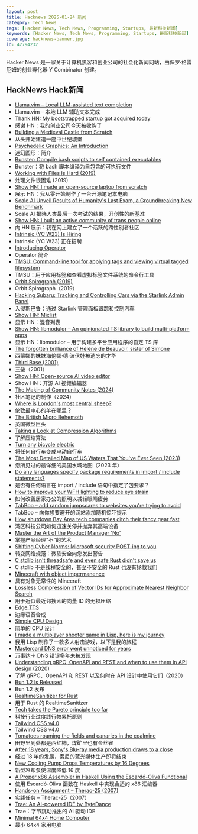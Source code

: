 ```yaml
---
layout: post
title: Hacknews 2025-01-24 新闻
category: Tech News
tags: [Hacker News, Tech News, Programming, Startups, 最新科技新闻]
keywords: [Hacker News, Tech News, Programming, Startups, 最新科技新闻]
coverage: hacknews-banner.jpg
id: 42794232
---
```


Hacker News 是一家关于计算机黑客和创业公司的社会化新闻网站，由保罗·格雷厄姆的创业孵化器 Y Combinator 创建。

## HackNews Hack新闻

- [Llama.vim – Local LLM-assisted text completion](https://github.com/ggml-org/llama.vim)
- Llama.vim – 本地 LLM 辅助文本完成
- [Thank HN: My bootstrapped startup got acquired today]()
- 感谢 HN：我的创业公司今天被收购了
- [Building a Medieval Castle from Scratch](https://www.guedelon.fr/en/)
- 从头开始建造一座中世纪城堡
- [Psychedelic Graphics: An Introduction](https://benpence.com/blog/post/psychedelic-graphics-0)
- 迷幻图形：简介
- [Bunster: Compile bash scripts to self contained executables](https://github.com/yassinebenaid/bunster)
- Bunster：将 bash 脚本编译为自包含的可执行文件
- [Working with Files Is Hard (2019)](https://danluu.com/deconstruct-files/)
- 处理文件很困难 (2019)
- [Show HN: I made an open-source laptop from scratch](https://www.byran.ee/posts/creation/)
- 展示 HN：我从零开始制作了一台开源笔记本电脑
- [Scale AI Unveil Results of Humanity's Last Exam, a Groundbreaking New Benchmark](https://scale.com/blog/humanitys-last-exam-results)
- Scale AI 揭晓人类最后一次考试的结果，开创性的新基准
- [Show HN: I built an active community of trans people online](https://t4t.social/)
- 向 HN 展示：我在网上建立了一个活跃的跨性别者社区
- [Intrinsic (YC W23) Is Hiring]()
- Intrinsic (YC W23) 正在招聘
- [Introducing Operator](https://openai.com/index/introducing-operator/)
- Operator 简介
- [TMSU: Command-line tool for applying tags and viewing virtual tagged filesystem](https://tmsu.org/)
- TMSU：用于应用标签和查看虚拟标签文件系统的命令行工具
- [Orbit Spirograph (2019)](https://www.redblobgames.com/x/1903-orbit-spirograph/)
- Orbit Spirograph（2019）
- [Hacking Subaru: Tracking and Controlling Cars via the Starlink Admin Panel](https://samcurry.net/hacking-subaru)
- 入侵斯巴鲁：通过 Starlink 管理面板跟踪和控制汽车
- [Show HN: Mixlist](https://www.mixlist.org/)
- 显示 HN：混音列表
- [Show HN: libmodulor – An opinionated TS library to build multi-platform apps](https://github.com/c100k/libmodulor)
- 显示 HN：libmodulor – 用于构建多平台应用程序的自定 TS 库
- [The forgotten brilliance of Hélène de Beauvoir, sister of Simone](https://www.theguardian.com/artanddesign/2025/jan/20/helene-de-beauvoir-sister-simone-picasso-jean-paul-sartre)
- 西蒙娜的妹妹海伦娜·德·波伏娃被遗忘的才华
- [Third Base (2001)](https://www.americanscientist.org/article/third-base)
- 三垒（2001）
- [Show HN: Open-source AI video editor](https://github.com/fal-ai-community/video-starter-kit)
- Show HN：开源 AI 视频编辑器
- [The Making of Community Notes (2024)](https://asteriskmag.com/issues/08/the-making-of-community-notes)
- 社区笔记的制作（2024）
- [Where is London's most central sheep?](https://diamondgeezer.blogspot.com/2025/01/londons-most-central-sheep.html)
- 伦敦最中心的羊在哪里？
- [The British Micro Behemoth](https://www.abortretry.fail/p/the-british-micro-behemoth)
- 英国微型巨头
- [Taking a Look at Compression Algorithms](https://cefboud.github.io/posts/compression/)
- 了解压缩算法
- [Turn any bicycle electric](https://dhruvvidyut.co.in/)
- 将任何自行车变成电动自行车
- [The Most Detailed Map of US Waters That You've Ever Seen (2023)](https://www.esri.com/arcgis-blog/products/arcgis-living-atlas/water/the-most-detailed-map-of-us-waters-that-youve-ever-seen/)
- 您所见过的最详细的美国水域地图（2023 年）
- [Do any languages specify package requirements in import / include statements?]()
- 是否有任何语言在 import / include 语句中指定了包要求？
- [How to improve your WFH lighting to reduce eye strain](https://rustle.ca/posts/articles/work-from-home-lighting)
- 如何改善居家办公的照明以减轻眼睛疲劳
- [TabBoo – add random jumpscares to websites you're trying to avoid](https://tabboo.xyz/)
- TabBoo – 向你想要避开的网站添加随机惊吓提示
- [How shutdown Bay Area tech companies ditch their fancy gear fast](https://www.sfgate.com/tech/article/silicon-valley-disposition-auction-company-20039023.php)
- 湾区科技公司如何迅速关停并抛弃其高端设备
- [Master the Art of the Product Manager 'No'](https://LetsNotDoThat.com)
- 掌握产品经理“不”的艺术
- [Shifting Cyber Norms: Microsoft security POST-ing to you](https://berthub.eu/articles/posts/shifting-cyber-norms-microsoft-post/)
- 转变网络规范：微软安全向您发出警告
- [C stdlib isn't threadsafe and even safe Rust didn't save us](https://www.edgedb.com/blog/c-stdlib-isn-t-threadsafe-and-even-safe-rust-didn-t-save-us)
- C stdlib 不是线程安全的，甚至不安全的 Rust 也没有拯救我们
- [Minecraft with object impermanence](https://www.aiweirdness.com/minecraft-with-object-impermanence/)
- 具有对象无常性的 Minecraft
- [Lossless Compression of Vector IDs for Approximate Nearest Neighbor Search](https://arxiv.org/abs/2501.10479)
- 用于近似最近邻搜索的向量 ID 的无损压缩
- [Edge TTS](https://github.com/rany2/edge-tts)
- 边缘语音合成
- [Simple CPU Design](http://simplecpudesign.com/)
- 简单的 CPU 设计
- [I made a multiplayer shooter game in Lisp, here is my journey](https://ertu.dev/posts/i-made-an-online-shooter-game-in-lisp/)
- 我用 Lisp 制作了一款多人射击游戏，以下是我的旅程
- [Mastercard DNS error went unnoticed for years](https://krebsonsecurity.com/2025/01/mastercard-dns-error-went-unnoticed-for-years/)
- 万事达卡 DNS 错误多年未被发现
- [Understanding gRPC, OpenAPI and REST and when to use them in API design (2020)](https://cloud.google.com/blog/products/api-management/understanding-grpc-openapi-and-rest-and-when-to-use-them)
- 了解 gRPC、OpenAPI 和 REST 以及何时在 API 设计中使用它们（2020）
- [Bun 1.2 Is Released](https://bun.sh/blog/bun-v1.2)
- Bun 1.2 发布
- [RealtimeSanitizer for Rust](https://steck.tech/posts/rtsan-in-rust/)
- 用于 Rust 的 RealtimeSanitizer
- [Tech takes the Pareto principle too far](https://bobbylox.com/blog/tech-takes-the-pareto-principle-too-far/)
- 科技行业过度践行帕累托原则
- [Tailwind CSS v4.0](https://tailwindcss.com/blog/tailwindcss-v4)
- Tailwind CSS v4.0
- [Tomatoes roaming the fields and canaries in the coalmine](http://deevybee.blogspot.com/2025/01/tomatoes-roaming-fields-and-canaries-in.html)
- 田野里到处都是西红柿，煤矿里也有金丝雀
- [After 18 years, Sony's Blu-ray media production draws to a close](https://www.tomshardware.com/pc-components/storage/after-18-years-blu-ray-media-production-draws-to-a-close-sony-shuts-its-last-factory-in-feb)
- 经过 18 年的发展，索尼的蓝光媒体生产即将结束
- [New Cooling Pump Drops Temperatures by 16 Degrees](https://samueli.ucla.edu/new-cooling-pump-drops-temperatures-by-16-degrees-more-at-source-of-heat/)
- 新型冷却泵使温度降低 16 度
- [A Proper x86 Assembler in Haskell Using the Escardó-Oliva Functional](http://blog.vmchale.com/article/escardo-oliva-functional)
- 使用 Escardó-Oliva 函数在 Haskell 中实现合适的 x86 汇编器
- [Hands-on Assignment – Therac-25 (2007)](http://web.mit.edu/6.033/2007/wwwdocs/assignments/handson-therac.html)
- 实践任务 – Therac-25（2007）
- [Trae: An AI-powered IDE by ByteDance](https://www.trae.ai/home)
- Trae：字节跳动推出的 AI 驱动 IDE
- [Minimal 64x4 Home Computer](https://github.com/slu4coder/Minimal-64x4-Home-Computer)
- 最小 64x4 家用电脑

